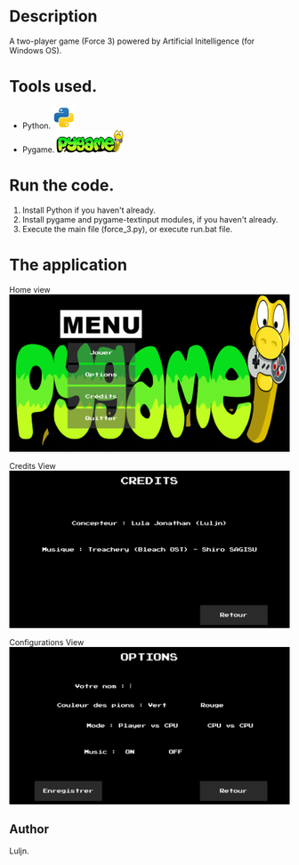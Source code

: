 # Description

A two-player game (Force 3) powered by Artificial Initelligence (for Windows OS).

# Tools used.

- Python. <a href="https://www.python.org/" target="_blank" rel="noreferrer"> <img src="resources/img/python-svgrepo-com.svg" alt="python" width="40" height="40"/> </a>
- Pygame. <a href="https://www.pygame.org/" target="_blank" rel="noreferrer"> <img src="resources/img/pygame_logo.png" alt="pygame" width="120" height="40"/> </a>

# Run the code.

1) Install Python if you haven't already.
2) Install pygame and pygame-textinput modules, if you haven't already.
3) Execute the main file (force_3.py), or execute run.bat file.

# The application

Home view
<img src="resources/img/AI-GAME.png"/>

Credits View
<img src="resources/img/credits.png"/>

Configurations View
<img src="resources/img/configs.png"/>

## Author

Luljn.